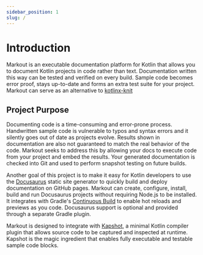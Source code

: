 ```yaml
---
sidebar_position: 1
slug: /
---
```


# Introduction

Markout is an executable documentation platform for Kotlin that
allows you to document Kotlin projects in code rather than text.
Documentation written this way can be tested and verified on every build.
Sample code becomes error proof, stays up-to-date and forms an
extra test suite for your project. Markout can serve as an alternative
to [kotlinx-knit](https://github.com/Kotlin/kotlinx-knit)

## Project Purpose

Documenting code is a time-consuming and error-prone process.
Handwritten sample code is vulnerable to typos and syntax errors
and it silently goes out of date as projects evolve.
Results shown in documentation are also not guaranteed to match the
real behavior of the code. Markout seeks to address this by allowing
your docs to execute code from your project and embed the results.
Your generated documentation is checked into Git and used to perform
snapshot testing on future builds.

Another goal of this project is to make it easy for Kotlin developers to use the
[Docusaurus](https://docusaurus.io/) static site generator to quickly build
and deploy documentation on GitHub pages. Markout can create, configure, install, build
and run Docusaurus projects without requiring Node.js to be installed. It integrates
with Gradle's [Continuous Build](https://docs.gradle.org/current/userguide/command_line_interface.html#sec:continuous_build)
to enable hot reloads and previews as you code.
Docusaurus support is optional and provided through a separate Gradle plugin.

Markout is designed to integrate with [Kapshot](https://github.com/mfwgenerics/kapshot),
a minimal Kotlin compiler plugin that allows source code to be
captured and inspected at runtime.
Kapshot is the magic ingredient that enables fully executable and testable sample code blocks.

